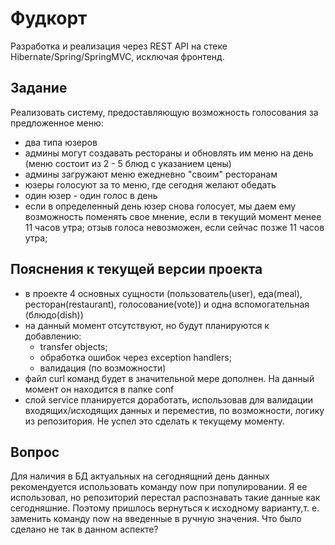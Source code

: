 # Фудкорт
Разработка и реализация через REST API на стеке Hibernate/Spring/SpringMVC, исключая фронтенд.
## Задание
Реализовать систему, предоставляющую возможность голосования за предложенное меню:
  - два типа юзеров
  - админы могут создавать рестораны и обновлять им меню на день (меню состоит из 2 - 5 блюд с указанием цены)
  - админы загружают меню ежедневно "своим" ресторанам
  - юзеры голосуют за то меню, где сегодня желают обедать
  - один юзер - один голос в день
  - если в определенный день юзер снова голосует,
      мы даем ему возможность поменять свое мнение, если в текущий момент менее 11 часов утра;
      отзыв голоса невозможен, если сейчас позже 11 часов утра;
## Пояснения к текущей версии проекта
  - в проекте 4 основных сущности (пользователь(user), еда(meal), ресторан(restaurant), голосование(vote)) и одна вспомогательная (блюдо(dish))
  - на данный момент отсутствуют, но будут планируются к добавлению:
      - transfer objects;
      - обработка ошибок через exception handlers;
      - валидация (по возможности)
  - файл curl команд будет в значительной мере дополнен. На данный момент он находится в папке conf
  - слой service планируется доработать, использовав для валидации входящих/исходящих данных и переместив, по возможности, логику из репозитория. Не успел это сделать к текущему моменту. 
## Вопрос
Для наличия в БД актуальных на сегоднящний день данных рекомендуется использовать команду now при популировании. Я ее использовал, но репозиторий перестал распознавать такие данные как сегодняшние. Поэтому пришлось вернуться к исходному варианту,т. е. заменить команду now на введенные в ручную значения. Что было сделано не так в данном аспекте?
